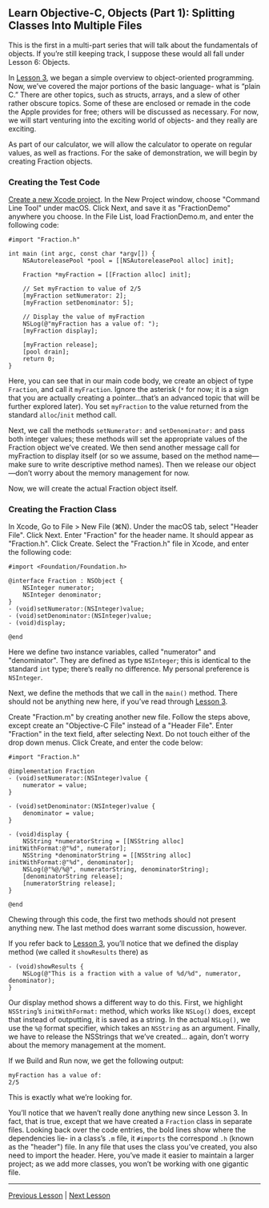 ## Learn Objective-C, Objects (Part 1): Splitting Classes Into Multiple Files

This is the first in a multi-part series that will talk about the fundamentals of objects. If you’re still keeping track, I suppose these would all fall under Lesson 6: Objects.

In [Lesson 3](46.md), we began a simple overview to object-oriented programming. Now, we’ve covered the major portions of the basic language- what is “plain C.” There are other topics, such as structs, arrays, and a slew of other rather obscure topics. Some of these are enclosed or remade in the code the Apple provides for free; others will be discussed as necessary. For now, we will start venturing into the exciting world of objects- and they really are exciting.

As part of our calculator, we will allow the calculator to operate on regular values, as well as fractions. For the sake of demonstration, we will begin by creating Fraction objects.

### Creating the Test Code 

[Create a new Xcode project](57.md). In the New Project window, choose "Command Line Tool" under macOS. Click Next, and save it as "FractionDemo" anywhere you choose. In the File List, load FractionDemo.m, and enter the following code:

```objc
#import "Fraction.h"

int main (int argc, const char *argv[]) {
    NSAutoreleasePool *pool = [[NSAutoreleasePool alloc] init];

    Fraction *myFraction = [[Fraction alloc] init];

    // Set myFraction to value of 2/5
    [myFraction setNumerator: 2];
    [myFraction setDenominator: 5];

    // Display the value of myFraction
    NSLog(@"myFraction has a value of: ");
    [myFraction display];

    [myFraction release];
    [pool drain];
    return 0;
}
```

Here, you can see that in our main code body, we create an object of type `Fraction`, and call it `myFraction`. Ignore the asterisk (`*` for now; it is a sign that you are actually creating a pointer…that’s an advanced topic that will be further explored later). You set `myFraction` to the value returned from the standard `alloc`/`init` method call.

Next, we call the methods `setNumerator:` and `setDenominator:` and pass both integer values; these methods will set the appropriate values of the Fraction object we’ve created. We then send another message call for myFraction to display itself (or so we assume, based on the method name—make sure to write descriptive method names). Then we release our object—don’t worry about the memory management for now.

Now, we will create the actual Fraction object itself.

### Creating the Fraction Class

In Xcode, Go to File > New File (⌘N). Under the macOS tab, select "Header File". Click Next. Enter "Fraction" for the header name. It should appear as "Fraction.h". Click Create. Select the "Fraction.h" file in Xcode, and enter the following code:

```objc
#import <Foundation/Foundation.h>

@interface Fraction : NSObject {
    NSInteger numerator;
    NSInteger denominator;
}
- (void)setNumerator:(NSInteger)value;
- (void)setDenominator:(NSInteger)value;
- (void)display;

@end
```

Here we define two instance variables, called "numerator" and "denominator". They are defined as type `NSInteger`; this is identical to the standard `int` type; there’s really no difference. My personal preference is `NSInteger`.

Next, we define the methods that we call in the `main()` method. There should not be anything new here, if you’ve read through [Lesson 3](46.md).

Create "Fraction.m" by creating another new file. Follow the steps above, except create an "Objective-C File" instead of a "Header File". Enter "Fraction" in the text field, after selecting Next. Do not touch either of the drop down menus. Click Create, and enter the code below:

```objc
#import "Fraction.h"

@implementation Fraction
- (void)setNumerator:(NSInteger)value {
    numerator = value;
}

- (void)setDenominator:(NSInteger)value {
    denominator = value;
}

- (void)display {
    NSString *numeratorString = [[NSString alloc] initWithFormat:@"%d", numerator];
    NSString *denominatorString = [[NSString alloc] initWithFormat:@"%d", denominator];
    NSLog(@"%@/%@", numeratorString, denominatorString);
    [denominatorString release];
    [numeratorString release];
}

@end
```

Chewing through this code, the first two methods should not present anything new. The last method does warrant some discussion, however.

If you refer back to [Lesson 3](46.md), you’ll notice that we defined the display method (we called it `showResults` there) as

```objc
- (void)showResults {
    NSLog(@"This is a fraction with a value of %d/%d", numerator, denominator);
}
```

Our display method shows a different way to do this. First, we highlight `NSString`’s `initWithFormat:` method, which works like `NSLog()` does, except that instead of outputting, it is saved as a string. In the actual `NSLog()`, we use the `%@` format specifier, which takes an `NSString` as an argument. Finally, we have to release the NSStrings that we’ve created… again, don’t worry about the memory management at the moment.

If we Build and Run now, we get the following output:

```
myFraction has a value of:
2/5
```

This is exactly what we’re looking for.

You’ll notice that we haven’t really done anything new since Lesson 3. In fact, that is true, except that we have created a `Fraction` class in separate files. Looking back over the code entries, the bold lines show where the dependencies lie- in a class’s `.m` file, it `#imports` the correspond `.h` (known as the "header") file. In any file that uses the class you’ve created, you also need to import the header. Here, you’ve made it easier to maintain a larger project; as we add more classes, you won’t be working with one gigantic file.

---

[Previous Lesson](57.md) | [Next Lesson](59.md)

